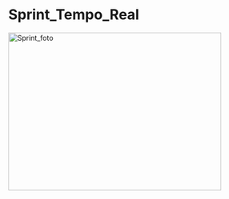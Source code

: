 # Sprint_Tempo_Real

<img width="425" height="316" alt="Sprint_foto" src="https://github.com/user-attachments/assets/cbb56d51-66ed-4fa0-9314-f43fff810b19" />
